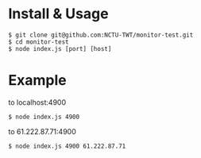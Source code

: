 # Install & Usage

    $ git clone git@github.com:NCTU-TWT/monitor-test.git
    $ cd monitor-test
    $ node index.js [port] [host]
    
# Example

to localhost:4900

    $ node index.js 4900
    
to 61.222.87.71:4900
    
    $ node index.js 4900 61.222.87.71
